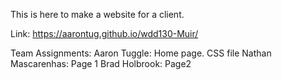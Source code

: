 This is here to make a website for a client.

Link:
https://aarontug.github.io/wdd130-Muir/


Team Assignments:
Aaron Tuggle: Home page. CSS file
Nathan Mascarenhas: Page 1
Brad Holbrook: Page2
